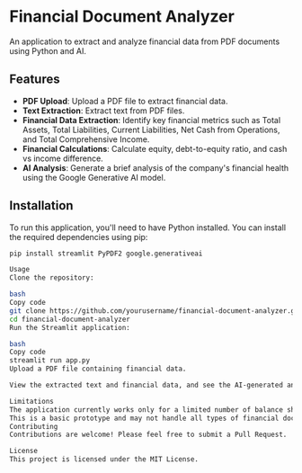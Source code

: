 # Financial Document Analyzer

An application to extract and analyze financial data from PDF documents using Python and AI.

## Features

- **PDF Upload**: Upload a PDF file to extract financial data.
- **Text Extraction**: Extract text from PDF files.
- **Financial Data Extraction**: Identify key financial metrics such as Total Assets, Total Liabilities, Current Liabilities, Net Cash from Operations, and Total Comprehensive Income.
- **Financial Calculations**: Calculate equity, debt-to-equity ratio, and cash vs income difference.
- **AI Analysis**: Generate a brief analysis of the company's financial health using the Google Generative AI model.

## Installation

To run this application, you'll need to have Python installed. You can install the required dependencies using pip:

```bash
pip install streamlit PyPDF2 google.generativeai

Usage
Clone the repository:

bash
Copy code
git clone https://github.com/yourusername/financial-document-analyzer.git
cd financial-document-analyzer
Run the Streamlit application:

bash
Copy code
streamlit run app.py
Upload a PDF file containing financial data.

View the extracted text and financial data, and see the AI-generated analysis.

Limitations
The application currently works only for a limited number of balance sheets and financial documents.
This is a basic prototype and may not handle all types of financial documents or data formats.
Contributing
Contributions are welcome! Please feel free to submit a Pull Request.

License
This project is licensed under the MIT License.
